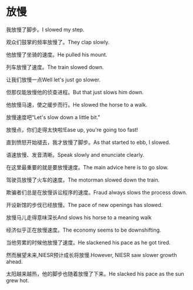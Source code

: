 # 放慢

<p><span class="chinese">我放慢了脚步。</span><span class="english">I slowed my step.</span></p>

<p><span class="chinese">观众们鼓掌的频率放慢了。</span><span class="english">They clap slowly.</span></p>

<p><span class="chinese">他放慢了坐骑的速度。</span><span class="english">He pulled his mount.</span></p>

<p><span class="chinese">列车放慢了速度。</span><span class="english">The train slowed down.</span></p>

<p><span class="chinese">让我们放慢一点</span><span class="english">Well let's just go slower.</span></p>

<p><span class="chinese">但那仅能放慢他的侦查进程。</span><span class="english">But that just slows him down.</span></p>

<p><span class="chinese">他放慢马速，使之缓步而行。</span><span class="english">He slowed the horse to a walk.</span></p>

<p><span class="chinese">放慢速度吧“</span><span class="english">Let's slow down a little bit."</span></p>

<p><span class="chinese">放慢点，你们走得太快啦!</span><span class="english">Ease up, you're going too fast!</span></p>

<p><span class="chinese">直到愤怒开始褪去，我才放慢了脚步。</span><span class="english">As that started to ebb, I slowed.</span></p>

<p><span class="chinese">语速放慢、发音清晰。</span><span class="english">Speak slowly and enunciate clearly.</span></p>

<p><span class="chinese">在这里最重要的就是要放慢速度。</span><span class="english">The main advice here is to go slow.</span></p>

<p><span class="chinese">驾驶员放慢了火车的速度。</span><span class="english">The motorman slowed down the train.</span></p>

<p><span class="chinese">欺骗者们总是在放慢诉讼程序的速度。</span><span class="english">Fraud always slows the process down.</span></p>

<p><span class="chinese">开设新馆的步伐已经放慢。</span><span class="english">The pace of new openings has slowed.</span></p>

<p><span class="chinese">放慢马儿走得意味深长</span><span class="english">And slows his horse to a meaning walk</span></p>

<p><span class="chinese">经济似乎正在放慢速度。</span><span class="english">The economy seems to be downshifting.</span></p>

<p><span class="chinese">当他劳累的时候他放慢了速度。</span><span class="english">He slackened his pace as he got tired.</span></p>

<p><span class="chinese">然而展望未来,NIESR预计成长将放慢.</span><span class="english">However, NIESR saw slower growth ahead.</span></p>

<p><span class="chinese">太阳越来越热，他的脚步也随着放慢了下来。</span><span class="english">He slacked his pace as the sun grew hot.</span></p>

